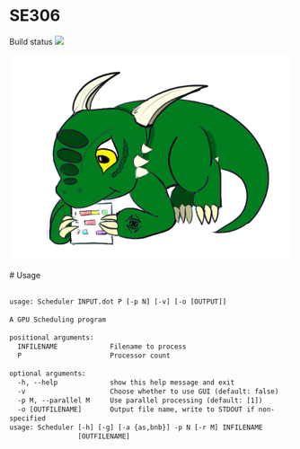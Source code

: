# SE306
Build status ![](https://circleci.com/gh/qhua948/SE306.png?circle-token=3c376333dfa42e6f783718d8741ade5adb351b21)

<p align="center"> <img src = assets/3.png/></p>
# Usage

```

usage: Scheduler INPUT.dot P [-p N] [-v] [-o [OUTPUT]]

A GPU Scheduling program

positional arguments:
  INFILENAME             Filename to process
  P                      Processor count

optional arguments:
  -h, --help             show this help message and exit
  -v                     Choose whether to use GUI (default: false)
  -p M, --parallel M     Use parallel processing (default: [1])
  -o [OUTFILENAME]       Output file name, write to STDOUT if non-specified
usage: Scheduler [-h] [-g] [-a {as,bnb}] -p N [-r M] INFILENAME
                 [OUTFILENAME]

```
